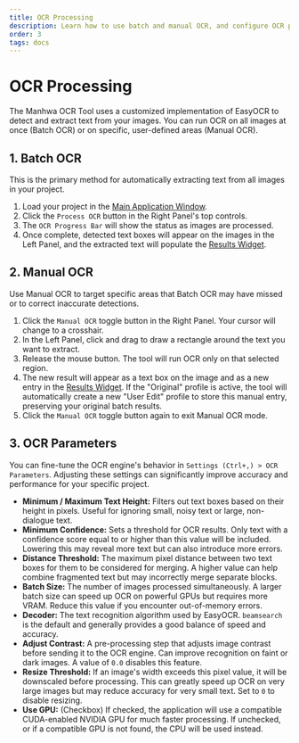 ```yaml
---
title: OCR Processing
description: Learn how to use batch and manual OCR, and configure OCR parameters in the Manhwa OCR Tool.
order: 3
tags: docs
---
```


# OCR Processing

The Manhwa OCR Tool uses a customized implementation of EasyOCR to detect and extract text from your images. You can run OCR on all images at once (Batch OCR) or on specific, user-defined areas (Manual OCR).

## 1. Batch OCR

This is the primary method for automatically extracting text from all images in your project.

1.  Load your project in the [Main Application Window](/user-manual/index/).
2.  Click the `Process OCR` button in the Right Panel's top controls.
3.  The `OCR Progress Bar` will show the status as images are processed.
4.  Once complete, detected text boxes will appear on the images in the Left Panel, and the extracted text will populate the [Results Widget](/user-manual/text-editing/#the-results-widget).

## 2. Manual OCR

Use Manual OCR to target specific areas that Batch OCR may have missed or to correct inaccurate detections.

1.  Click the `Manual OCR` toggle button in the Right Panel. Your cursor will change to a crosshair.
2.  In the Left Panel, click and drag to draw a rectangle around the text you want to extract.
3.  Release the mouse button. The tool will run OCR only on that selected region.
4.  The new result will appear as a text box on the image and as a new entry in the [Results Widget](/user-manual/text-editing/). If the "Original" profile is active, the tool will automatically create a new "User Edit" profile to store this manual entry, preserving your original batch results.
5.  Click the `Manual OCR` toggle button again to exit Manual OCR mode.

## 3. OCR Parameters

You can fine-tune the OCR engine's behavior in `Settings (Ctrl+,) > OCR Parameters`. Adjusting these settings can significantly improve accuracy and performance for your specific project.

*   **Minimum / Maximum Text Height:** Filters out text boxes based on their height in pixels. Useful for ignoring small, noisy text or large, non-dialogue text.
*   **Minimum Confidence:** Sets a threshold for OCR results. Only text with a confidence score equal to or higher than this value will be included. Lowering this may reveal more text but can also introduce more errors.
*   **Distance Threshold:** The maximum pixel distance between two text boxes for them to be considered for merging. A higher value can help combine fragmented text but may incorrectly merge separate blocks.
*   **Batch Size:** The number of images processed simultaneously. A larger batch size can speed up OCR on powerful GPUs but requires more VRAM. Reduce this value if you encounter out-of-memory errors.
*   **Decoder:** The text recognition algorithm used by EasyOCR. `beamsearch` is the default and generally provides a good balance of speed and accuracy.
*   **Adjust Contrast:** A pre-processing step that adjusts image contrast before sending it to the OCR engine. Can improve recognition on faint or dark images. A value of `0.0` disables this feature.
*   **Resize Threshold:** If an image's width exceeds this pixel value, it will be downscaled before processing. This can greatly speed up OCR on very large images but may reduce accuracy for very small text. Set to `0` to disable resizing.
*   **Use GPU:** (Checkbox) If checked, the application will use a compatible CUDA-enabled NVIDIA GPU for much faster processing. If unchecked, or if a compatible GPU is not found, the CPU will be used instead.